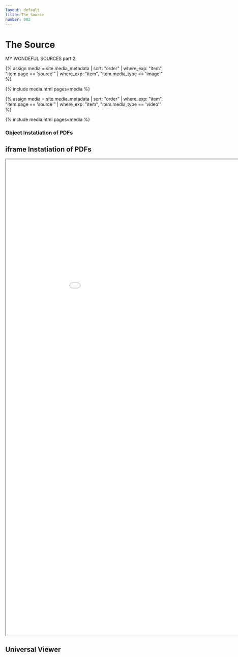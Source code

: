 ```yaml
---
layout: default
title: The Source
number: 002
---
```


# The Source

MY WONDEFUL SOURCES part 2
<!-- <iframe width="420" height="315" src="https://www.youtube.com/watch?v=EmSrQCDsMv4&t=1282s&ab_channel=BillRaymond" frameborder="0" ></iframe> -->

{% assign media = site.media_metadata | sort: "order" | where_exp: "item", "item.page == 'source'" | where_exp: "item", "item.media_type == 'image'" %}

{% include media.html pages=media %}

{% assign media = site.media_metadata | sort: "order" | where_exp: "item", "item.page == 'source'" | where_exp: "item", "item.media_type == 'video'" %}

{% include media.html pages=media %}

### Object Instatiation of PDFs

<object data="{{ site.baseurl }}/media_files/pdfs/newspaper1942.pdf" width="1000" height="1500" type="application/pdf"></object>

## iframe Instatiation of PDFs

<iframe src="{{ site.baseurl }}/media_files/pdfs/newspaper1942.pdf" width="1000" height="1500"></iframe>

## Universal Viewer


<script type="text/javascript">
    UV.init({
        iiifResourceUri: 'https://derdoktorfaust.github.io/MinDoc/media_files/images/doggo.json',
        root: '{{ 'configuration_files/assets/universalviewer/' | relative_url }}',
        configUri: '{{ 'configuration_files/assets/universalviewer/lib/config.json' | relative_url }}'
    }, document.getElementById('uv'));
</script>